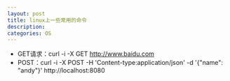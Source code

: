 ```yaml
---
layout: post
title: linux上一些常用的命令
description: 
categories: OS
---
```


* GET请求：curl -i -X GET http://www.baidu.com
* POST：curl -i -X POST -H 'Content-type:application/json' -d '{"name": "andy"}' http://localhost:8080
